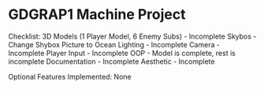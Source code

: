 # GDGRAP1 Machine Project
Checklist:
3D Models (1 Player Model, 6 Enemy Subs) - Incomplete
Skybos - Change Shybox Picture to Ocean
Lighting - Incomplete
Camera - Incomplete
Player Input - Incomplete
OOP - Model is complete, rest is incomplete
Documentation - Incomplete
Aesthetic - Incomplete

Optional Features Implemented:
None
